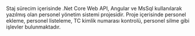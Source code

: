
Staj sürecim içerisinde .Net Core Web API, Angular ve MsSql kullanılarak yazılmış olan personel yönetim sistemi projesidir. Proje içerisinde personel ekleme, personel listeleme, TC kimlik numarası kontrolü, personel silme gibi işlevler bulunmaktadır.
